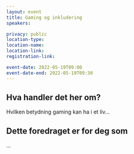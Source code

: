 ```yaml
---
layout: event
title: Gaming og inkludering
speakers: 

privacy: public
location-type:
location-name:
location-link:
registration-link:

event-date: 2022-05-19T09:00
event-date-end: 2022-05-19T09:30
---
```

## Hva handler det her om?
Hvilken betydning gaming kan ha i et liv...

## Dette foredraget er for deg som
...
